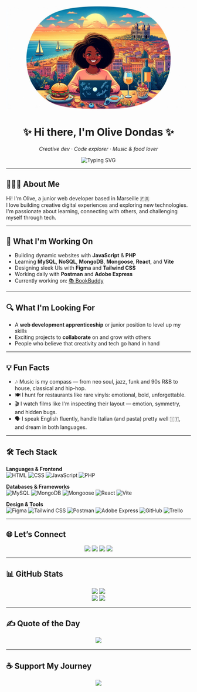 ![Banner](banner.jpeg)

<h1 align="center">✨ Hi there, I'm Olive Dondas ✨</h1>
<p align="center"><em>Creative dev · Code explorer · Music & food lover</em></p>

<p align="center">
  <img src="https://readme-typing-svg.demolab.com?font=Fira+Code&size=22&pause=1000&color=F7DF1E&center=true&vCenter=true&width=435&lines=Junior+Web+Developer;Fullstack+in+progress;Design+%26+Code+Enthusiast;Based+in+Marseille+🇫🇷" alt="Typing SVG" />
</p>

---

## 👩🏾‍💻 About Me

Hi! I'm Olive, a junior web developer based in Marseille 🇫🇷  
I love building creative digital experiences and exploring new technologies.  
I'm passionate about learning, connecting with others, and challenging myself through tech.

---

## 🚀 What I'm Working On

- Building dynamic websites with **JavaScript** & **PHP**
- Learning **MySQL**, **NoSQL**, **MongoDB**, **Mongoose**, **React**, and **Vite**
- Designing sleek UIs with **Figma** and **Tailwind CSS**
- Working daily with **Postman** and **Adobe Express**
- Currently working on: [📚 BookBuddy](https://github.com/olivia-dondas/bookBuddy)

---

## 🔍 What I'm Looking For

- A **web development apprenticeship** or junior position to level up my skills  
- Exciting projects to **collaborate** on and grow with others  
- People who believe that creativity and tech go hand in hand

---

## 💡 Fun Facts

- 🎶 Music is my compass — from neo soul, jazz, funk and 90s R&B to house, classical and hip-hop.  
- 🍽️ I hunt for restaurants like rare vinyls: emotional, bold, unforgettable.  
- 🎬 I watch films like I'm inspecting their layout — emotion, symmetry, and hidden bugs.  
- 🗣️ I speak English fluently, handle Italian (and pasta) pretty well 🇮🇹, and dream in both languages.
---

## 🛠️ Tech Stack

**Languages & Frontend**  
![HTML](https://img.shields.io/badge/HTML-E34F26?style=flat&logo=html5&logoColor=white)
![CSS](https://img.shields.io/badge/CSS-1572B6?style=flat&logo=css3&logoColor=white)
![JavaScript](https://img.shields.io/badge/JavaScript-F7DF1E?style=flat&logo=javascript&logoColor=black)
![PHP](https://img.shields.io/badge/PHP-777BB4?style=flat&logo=php&logoColor=white)

**Databases & Frameworks**  
![MySQL](https://img.shields.io/badge/MySQL-4479A1?style=flat&logo=mysql&logoColor=white)
![MongoDB](https://img.shields.io/badge/MongoDB-47A248?style=flat&logo=mongodb&logoColor=white)
![Mongoose](https://img.shields.io/badge/Mongoose-880000?style=flat&logo=mongodb&logoColor=white)
![React](https://img.shields.io/badge/React-61DAFB?style=flat&logo=react&logoColor=black)
![Vite](https://img.shields.io/badge/Vite-646CFF?style=flat&logo=vite&logoColor=white)

**Design & Tools**  
![Figma](https://img.shields.io/badge/Figma-F24E1E?style=flat&logo=figma&logoColor=white)
![Tailwind CSS](https://img.shields.io/badge/Tailwind_CSS-06B6D4?style=flat&logo=tailwind-css&logoColor=white)
![Postman](https://img.shields.io/badge/Postman-FF6C37?style=flat&logo=postman&logoColor=white)
![Adobe Express](https://img.shields.io/badge/Adobe_Express-FF0000?style=flat&logo=adobe&logoColor=white)
![GitHub](https://img.shields.io/badge/GitHub-181717?style=flat&logo=github&logoColor=white)
![Trello](https://img.shields.io/badge/Trello-0052CC?style=flat&logo=trello&logoColor=white)

---

## 🌐 Let’s Connect

<p align="center">
  <a href="https://linkedin.com/in/olivia-dondas"><img src="https://img.shields.io/badge/LinkedIn-0077B5?style=flat&logo=linkedin&logoColor=white"/></a>
  <a href="https://instagram.com/Oliv3Dani"><img src="https://img.shields.io/badge/Instagram-E4405F?style=flat&logo=instagram&logoColor=white"/></a>
  <a href="https://behance.net/olivedani"><img src="https://img.shields.io/badge/Behance-1769ff?style=flat&logo=behance&logoColor=white"/></a>
  <a href="https://twitch.tv/oliv3dani"><img src="https://img.shields.io/badge/Twitch-9146FF?style=flat&logo=twitch&logoColor=white"/></a>
</p>

---

## 📊 GitHub Stats

<p align="center">
  <img src="https://github-readme-stats.vercel.app/api?username=Olivia-Dondas&show_icons=true&theme=tokyonight&hide_border=true" height="150"/>
  <img src="https://github-readme-streak-stats.herokuapp.com/?user=Olivia-Dondas&theme=tokyonight&hide_border=true" height="150"/>
  <br>
  <img src="https://github-readme-stats.vercel.app/api/top-langs/?username=Olivia-Dondas&theme=tokyonight&layout=compact&hide_border=true" height="150"/>
  <img src="https://github-profile-trophy.vercel.app/?username=Olivia-Dondas&theme=radical&no-frame=true&margin-w=5" height="150"/>
</p>

---

## ✍️ Quote of the Day

<p align="center">
  <img src="https://quotes-github-readme.vercel.app/api?type=horizontal&theme=tokyonight"/>
</p>

---

## ☕ Support My Journey

<p align="center">
  <a href="https://buymeacoffee.com/oliv3dani">
    <img src="https://img.shields.io/badge/☕%20Buy%20Me%20a%20Coffee-yellow?style=for-the-badge&logo=buymeacoffee&logoColor=black"/>
  </a>
</p>
